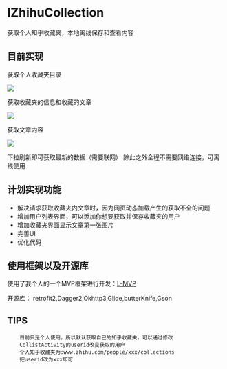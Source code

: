 # IZhihuCollection
获取个人知乎收藏夹，本地离线保存和查看内容  


## 目前实现

获取个人收藏夹目录
  
  ![](https://github.com/Liamql/IZhihuCollection/blob/master/demo/d1.png)

获取收藏夹的信息和收藏的文章
  
  ![](https://github.com/Liamql/IZhihuCollection/blob/master/demo/d2.png)

获取文章内容
  
  ![](https://github.com/Liamql/IZhihuCollection/blob/master/demo/d3.png)


下拉刷新即可获取最新的数据（需要联网）
除此之外全程不需要网络连接，可离线使用
  

## 计划实现功能

* 解决请求获取收藏夹内文章时，因为网页动态加载产生的获取不全的问题
* 增加用户列表界面，可以添加你想要获取并保存收藏夹的用户
* 增加收藏夹界面显示文章第一张图片
* 完善UI
* 优化代码
  
  

## 使用框架以及开源库

使用了我个人的一个MVP框架进行开发：[L-MVP](https://github.com/Liamql/L-MVP)  

开源库： retrofit2,Dagger2,Okhttp3,Glide,butterKnife,Gson

## TIPS

        目前只是个人使用，所以默认获取自己的知乎收藏夹，可以通过修改
        CollistActivity的userid改变获取的用户
        个人知乎收藏夹为:www.zhihu.com/people/xxx/collections
        把userid改为xxx即可
